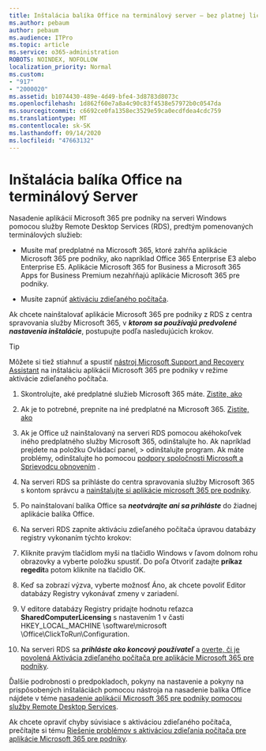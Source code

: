 ```yaml
---
title: Inštalácia balíka Office na terminálový server – bez platnej licencie
ms.author: pebaum
author: pebaum
ms.audience: ITPro
ms.topic: article
ms.service: o365-administration
ROBOTS: NOINDEX, NOFOLLOW
localization_priority: Normal
ms.custom:
- "917"
- "2000020"
ms.assetid: b1074430-489e-4d49-bfe4-3d8783d8073c
ms.openlocfilehash: 1d862f60e7a8a4c90c83f4538e57972b0c0547da
ms.sourcegitcommit: c6692ce0fa1358ec3529e59ca0ecdfdea4cdc759
ms.translationtype: MT
ms.contentlocale: sk-SK
ms.lasthandoff: 09/14/2020
ms.locfileid: "47663132"
---
```

# <a name="installing-office-on-a-terminal-server"></a>Inštalácia balíka Office na terminálový Server

Nasadenie aplikácií Microsoft 365 pre podniky na serveri Windows pomocou služby Remote Desktop Services (RDS), predtým pomenovaných terminálových služieb:
  
- Musíte mať predplatné na Microsoft 365, ktoré zahŕňa aplikácie Microsoft 365 pre podniky, ako napríklad Office 365 Enterprise E3 alebo Enterprise E5. Aplikácie Microsoft 365 for Business a Microsoft 365 Apps for Business Premium nezahŕňajú aplikácie Microsoft 365 pre podniky.

- Musíte zapnúť [aktiváciu zdieľaného počítača](https://docs.microsoft.com/DeployOffice/overview-shared-computer-activation).

Ak chcete nainštalovať aplikácie Microsoft 365 pre podniky z RDS z centra spravovania služby Microsoft 365, v ***ktorom sa používajú predvolené nastavenia inštalácie***, postupujte podľa nasledujúcich krokov.

> [!TIP]
> Môžete si tiež stiahnuť a spustiť [nástroj Microsoft Support and Recovery Assistant](https://aka.ms/SaRA_OfficeSCA_M365Portal) na inštaláciu aplikácií Microsoft 365 pre podniky v režime aktivácie zdieľaného počítača.
  
1. Skontrolujte, aké predplatné služieb Microsoft 365 máte. [Zistite, ako](https://docs.microsoft.com/microsoft-365/admin/admin-overview/what-subscription-do-i-have)

2. Ak je to potrebné, prepnite na iné predplatné na Microsoft 365. [Zistite, ako](https://docs.microsoft.com/microsoft-365/commerce/subscriptions/switch-to-a-different-plan)

3. Ak je Office už nainštalovaný na serveri RDS pomocou akéhokoľvek iného predplatného služby Microsoft 365, odinštalujte ho. Ak napríklad prejdete na položku Ovládací panel, \> odinštalujte program. Ak máte problémy, odinštalujte ho pomocou [podpory spoločnosti Microsoft a Sprievodcu obnovením](https://aka.ms/SARA-OfficeUninstall-Alchemy) .

4. Na serveri RDS sa prihláste do centra spravovania služby Microsoft 365 s kontom správcu a [nainštalujte si aplikácie microsoft 365 pre podniky](https://portal.office.com/OLS/MySoftware.aspx).

5. Po nainštalovaní balíka Office sa ***neotvárajte ani sa prihláste*** do žiadnej aplikácie balíka Office.

6. Na serveri RDS zapnite aktiváciu zdieľaného počítača úpravou databázy registry vykonaním týchto krokov:

1. Kliknite pravým tlačidlom myši na tlačidlo Windows v ľavom dolnom rohu obrazovky a vyberte položku spustiť. Do poľa Otvoriť zadajte **príkaz regedit**a potom kliknite na tlačidlo OK.

2. Keď sa zobrazí výzva, vyberte možnosť Áno, ak chcete povoliť Editor databázy Registry vykonávať zmeny v zariadení.

3. V editore databázy Registry pridajte hodnotu reťazca **SharedComputerLicensing** s nastavením 1 v časti HKEY_LOCAL_MACHINE \software\microsoft \Office\ClickToRun\Configuration.

7. Na serveri RDS sa ***prihláste ako koncový používateľ*** a [overte, či je povolená Aktivácia zdieľaného počítača pre aplikácie Microsoft 365 pre podniky](https://docs.microsoft.com/DeployOffice/troubleshoot-shared-computer-activation#verify-that-activation-for-microsoft-365-apps-succeeded).

Ďalšie podrobnosti o predpokladoch, pokyny na nastavenie a pokyny na prispôsobených inštaláciách pomocou nástroja na nasadenie balíka Office nájdete v téme [nasadenie aplikácií Microsoft 365 pre podniky pomocou služby Remote Desktop Services](https://docs.microsoft.com/DeployOffice/deploy-microsoft-365-apps-remote-desktop-services).
  
Ak chcete opraviť chyby súvisiace s aktiváciou zdieľaného počítača, prečítajte si tému [Riešenie problémov s aktiváciou zdieľania počítača pre aplikácie Microsoft 365 pre podniky](https://docs.microsoft.com/DeployOffice/troubleshoot-shared-computer-activation).
  